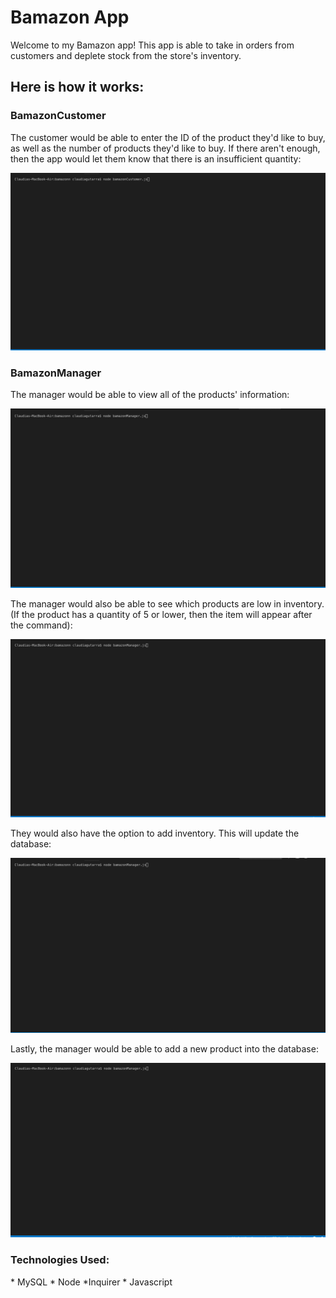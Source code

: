 
<h1> Bamazon App </h1>
<p> Welcome to my Bamazon app! This app is able to take in orders from customers and deplete stock from the store's inventory. </p>

<h2> Here is how it works: </h2>
<h3> BamazonCustomer </h3>


<p> The customer would be able to enter the ID of the product they'd like to buy, as well as the number of products they'd like to buy. If there aren't enough, then the app would let them know that there is an insufficient quantity: </p>

![](images/newbamazon1.gif)

<h3> BamazonManager </h3>

<p> The manager would be able to view all of the products' information:</p>

![](images/viewbamazon2.gif)

<p> The manager would also be able to see which products are low in inventory. (If the product has a quantity of 5 or lower, then the item will appear after the command): </p>

![](images/lowbamazon2.gif)

<p> They would also have the option to add inventory. This will update the database: </p>

![](images/addbamazon2.gif)

<p> Lastly, the manager would be able to add a new product into the database: </p>

![](images/newproductbamazon2.gif)

<h3> Technologies Used: </h3>
* MySQL
* Node
     *Inquirer
* Javascript





